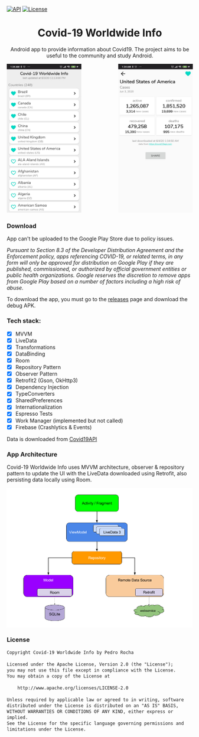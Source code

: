 <a align="center" href="https://img.shields.io/badge/API-16%2B-brightgreen.svg?style=flat
"><img alt="API" src="https://img.shields.io/badge/API-16%2B-brightgreen.svg?style=flat"/></a>
<a href="https://opensource.org/licenses/Apache-2.0"><img alt="License" src="https://img.shields.io/badge/License-Apache%202.0-blue.svg"/></a>
  
<h1 align="center">Covid-19 Worldwide Info</h1>


<p align="center">Android app to provide information about Covid19. The project aims to be useful to the community and study Android.</p>

<div>
  <img src="/images/main.jpeg" width="40%"/>
  <img src="/images/info.jpeg" align="right" width="40%"/>
</div>


### Download

App can't be uploaded to the Google Play Store due to policy issues.


_Pursuant to Section 8.3 of the Developer Distribution Agreement and the Enforcement policy, apps referencing COVID-19, or related terms, in any form will only be approved for distribution on Google Play if they are published, commissioned, or authorized by official government entities or public health organizations. Google reserves the discretion to remove apps from Google Play based on a number of factors including a high risk of abuse._


To download the app, you must go to the [releases](https://github.com/Pedr0Rocha/Covid19-Info/releases) page and download the debug APK.


### Tech stack:
- [x] MVVM
- [x] LiveData
- [x] Transformations
- [x] DataBinding
- [x] Room
- [x] Repository Pattern
- [x] Observer Pattern
- [x] Retrofit2 (Gson, OkHttp3)
- [x] Dependency Injection
- [x] TypeConverters
- [x] SharedPreferences
- [x] Internationalization
- [x] Espresso Tests
- [x] Work Manager (implemented but not called)
- [x] Firebase (Crashlytics & Events)

Data is downloaded from [Covid19API](https://covid19api.com/)

### App Architecture
Covid-19 Worldwide Info uses MVVM architecture, observer & repository pattern to update the UI with the LiveData downloaded using Retrofit, also persisting data locally using Room.

<img src="/images/architecture.png" align="center"/>

### License 
```
Copyright Covid-19 Worldwide Info by Pedro Rocha

Licensed under the Apache License, Version 2.0 (the "License");
you may not use this file except in compliance with the License.
You may obtain a copy of the License at

    http://www.apache.org/licenses/LICENSE-2.0

Unless required by applicable law or agreed to in writing, software
distributed under the License is distributed on an "AS IS" BASIS,
WITHOUT WARRANTIES OR CONDITIONS OF ANY KIND, either express or implied.
See the License for the specific language governing permissions and
limitations under the License.
```
